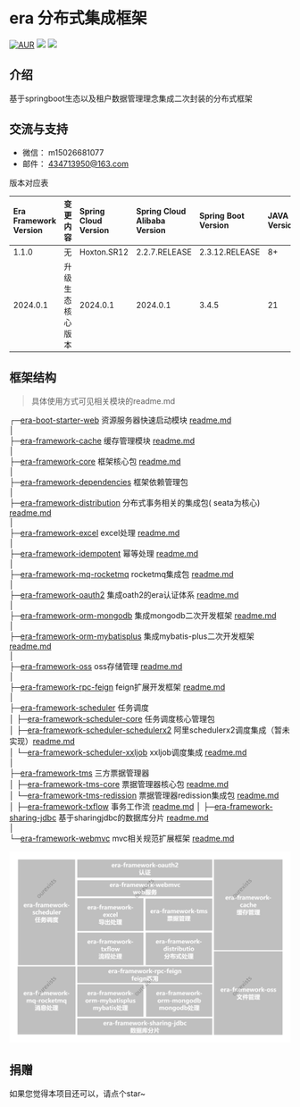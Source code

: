 era  分布式集成框架
===============

[![AUR](https://img.shields.io/badge/license-AGPL%203.0-blue.svg)]()
[![](https://img.shields.io/badge/Author-ourexists-orange.svg)]()
[![](https://img.shields.io/badge/version-1.1.0-brightgreen.svg)]()

介绍
-----------------------------------
基于springboot生态以及租户数据管理理念集成二次封装的分布式框架

交流与支持
-----------------------------------

- 微信： m15026681077
- 邮件： 434713950@163.com

版本对应表

| Era Framework Version | 变更内容     | Spring Cloud Version | Spring Cloud Alibaba Version | Spring Boot Version | JAVA Version |
|:----------------------|:---------|:---------------------|:-----------------------------|:--------------------|:-------------|           
| 1.1.0                 | 无        | Hoxton.SR12          | 2.2.7.RELEASE                | 2.3.12.RELEASE      | 8+           |
| 2024.0.1              | 升级生态核心版本 | 2024.0.1             | 2024.0.1                     | 3.4.5               | 21           |

框架结构
-----------------------------------
> 具体使用方式可见相关模块的readme.md

┌─[era-boot-starter-web](era-boot-starter-web) 资源服务器快速启动模块 [readme.md](era-boot-starter-web/readme.md)  
│   
├─[era-framework-cache](era-framework-cache) 缓存管理模块 [readme.md](era-framework-cache/readme.md)  
│   
├─[era-framework-core](era-framework-core) 框架核心包 [readme.md](era-framework-core/readme.md)    
│   
├─[era-framework-dependencies](era-framework-dependencies) 框架依赖管理包    
│   
├─[era-framework-distribution](era-framework-distribution) 分布式事务相关的集成包(
seata为核心) [readme.md](era-framework-distribution/readme.md)  
│   
├─[era-framework-excel](era-framework-excel) excel处理  [readme.md](era-framework-excel/readme.md)  
│   
├─[era-framework-idempotent](era-framework-idempotent) 幂等处理 [readme.md](era-framework-idempotent/readme.md)   
│   
├─[era-framework-mq-rocketmq](era-framework-mq-rocketmq)
rocketmq集成包 [readme.md](era-framework-mq-rocketmq/readme.md)  
│  
├─[era-framework-oauth2](era-framework-oauth2) 集成oath2的era认证体系 [readme.md](era-framework-oauth2/readme.md)   
│   
├─[era-framework-orm-mongodb](era-framework-orm-mongodb)
集成mongodb二次开发框架 [readme.md](era-framework-orm-mongodb/readme.md)   
│   
├─[era-framework-orm-mybatisplus](era-framework-orm-mybatisplus)
集成mybatis-plus二次开发框架 [readme.md](era-framework-orm-mybatisplus/readme.md)   
│   
├─[era-framework-oss](era-framework-oss) oss存储管理 [readme.md](era-framework-oss/readme.md)   
│   
├─[era-framework-rpc-feign](era-framework-rpc-feign) feign扩展开发框架 [readme.md](era-framework-rpc-feign/readme.md)   
│   
├─[era-framework-scheduler](era-framework-scheduler) 任务调度   
│ ├─[era-framework-scheduler-core](era-framework-scheduler/era-framework-scheduler-core) 任务调度核心管理包   
│ ├─[era-framework-scheduler-schedulerx2](era-framework-scheduler/era-framework-scheduler-schedulerx2)
阿里schedulerx2调度集成（暂未实现）[readme.md](era-framework-scheduler/era-framework-scheduler-schedulerx2/readme.md)      
│ └─[era-framework-scheduler-xxljob](era-framework-scheduler/era-framework-scheduler-xxljob)
xxljob调度集成 [readme.md](era-framework-scheduler/era-framework-scheduler-xxljob/readme.md)     
│   
├─[era-framework-tms](era-framework-tms) 三方票据管理器   
│ ├─[era-framework-tms-core](era-framework-tms/era-framework-tms-core)
票据管理器核心包 [readme.md](era-framework-tms/era-framework-tms-core/readme.md)    
│ └─[era-framework-tms-redission](era-framework-tms/era-framework-tms-redission)
票据管理器redission集成包 [readme.md](era-framework-tms/era-framework-tms-redission/readme.md)    
│
├─[era-framework-txflow](era-framework-txflow) 事务工作流 [readme.md](era-framework-txflow/readme.md)
│
├─[era-framework-sharing-jdbc](era-framework-sharing-jdbc)
基于sharingjdbc的数据库分片 [readme.md](era-framework-sharing-jdbc/readme.md)   
│   
└─[era-framework-webmvc](era-framework-webmvc)  mvc相关规范扩展框架 [readme.md](era-framework-webmvc/readme.md)

![era整体生态.png](era%E6%95%B4%E4%BD%93%E7%94%9F%E6%80%81.png)

捐赠
----
如果您觉得本项目还可以，请点个star~